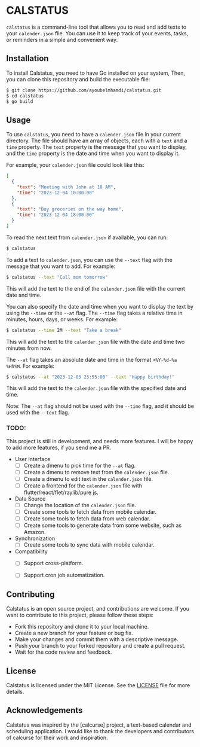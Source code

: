 # CALSTATUS

`calstatus` is a command-line tool that allows you to read and add texts to your `calender.json` file. You can use it to keep track of your events, tasks, or reminders in a simple and convenient way.

## Installation

To install Calstatus, you need to have Go installed on your system, Then, you can clone this repository and build the executable file:

```bash
$ git clone https://github.com/ayoubelmhamdi/calstatus.git
$ cd calstatus
$ go build
```

## Usage

To use `calstatus`, you need to have a `calender.json` file in your current directory. The file should have an array of objects, each with a `text` and a `time` property. The `text` property is the message that you want to display, and the `time` property is the date and time when you want to display it.

For example, your `calender.json` file could look like this:

```json
[
  {
    "text": "Meeting with John at 10 AM",
    "time": "2023-12-04 10:00:00"
  },
  {
    "text": "Buy groceries on the way home",
    "time": "2023-12-04 18:00:00"
  }
]
```

To read the next text from `calender.json` if available, you can run:

```bash
$ calstatus
```

To add a text to `calender.json`, you can use the `--text` flag with the message that you want to add. For example:

```bash
$ calstatus --text "Call mom tomorrow"
```

This will add the text to the end of the `calender.json` file with the current date and time.

You can also specify the date and time when you want to display the text by using the `--time` or the `--at` flag. The `--time` flag takes a relative time in minutes, hours, days, or weeks. For example:

```bash
$ calstatus --time 2M --text "Take a break"
```

This will add the text to the `calender.json` file with the date and time two minutes from now.

The `--at` flag takes an absolute date and time in the format `+%Y-%d-%a %Hh%M`. For example:

```bash
$ calstatus --at "2023-12-03 23:55:00" --text "Happy birthday!"
```

This will add the text to the `calender.json` file with the specified date and time.

Note: The `--at` flag should not be used with the `--time` flag, and it should be used with the `--text` flag.

### TODO:

This project is still in development, and needs more features. I will be happy to add more features, if you send me a PR.

- User Interface
    - [ ] Create a dmenu to pick time for the `--at` flag.
    - [ ] Create a dmenu to remove text from the `calender.json` file.
    - [ ] Create a dmenu to edit text in the `calender.json` file.
    - [ ] Create a frontend for the `calender.json` file with flutter/react/flet/raylib/pure js.

- Data Source
    - [ ] Change the location of the `calender.json` file.
    - [ ] Create some tools to fetch data from mobile calendar.
    - [ ] Create some tools to fetch data from web calendar.
    - [ ] Create some tools to generate data from some website, such as Amazon.

- Synchronization
    - [ ] Create some tools to sync data with mobile calendar.

- Compatibility
    - [ ] Support cross-platform.
    - [ ] Support cron job automatization.


## Contributing

Calstatus is an open source project, and contributions are welcome. If you want to contribute to this project, please follow these steps:

- Fork this repository and clone it to your local machine.
- Create a new branch for your feature or bug fix.
- Make your changes and commit them with a descriptive message.
- Push your branch to your forked repository and create a pull request.
- Wait for the code review and feedback.

## License

Calstatus is licensed under the MIT License. See the [LICENSE](./LICENSE) file for more details.

## Acknowledgements

Calstatus was inspired by the [calcurse] project, a text-based calendar and scheduling application. I would like to thank the developers and contributors of calcurse for their work and inspiration.
